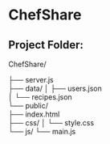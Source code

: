 # ChefShare

##  Project Folder:

ChefShare/

├── server.js           
├── data/
│   ├── users.json     
│   └── recipes.json    
└── public/              
    ├── index.html      
    ├── css/
    │   └── style.css   
    └── js/
        └── main.js   
